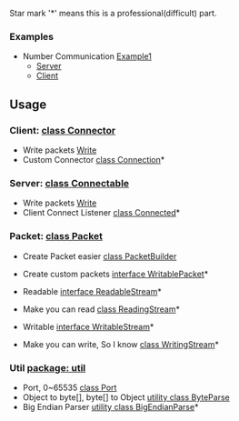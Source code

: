 Star mark '*' means this is a professional(difficult) part.

### Examples
- Number Communication [Example1](/example/1/)
  - [Server](/example/1/Server.java)
  - [Client](/example/1/Client.java)

## Usage
### Client: [class Connector](/client/Connector.md)
- Write packets [Write](/client/write.md)
- Custom Connector [class Connection](/client/Connection.md)*
### Server: [class Connectable](/server/Connectable.md)
- Write packets [Write](/server/write.md)
- Client Connect Listener [class Connected](/server/Connected.md)*
### Packet: [class Packet](/packet/Packet.md)
- Create Packet easier [class PacketBuilder](/packet/PacketBuilder.md)
- Create custom packets [interface WritablePacket](/packet/WritablePacket.md)*

- Readable [interface ReadableStream](/packet/ReadableStream.md)*
- Make you can read [class ReadingStream](/packet/ReadingStream.md)*
- Writable [interface WritableStream](/packet/WritableStream.md)*
- Make you can write, So I know [class WritingStream](/packet/WritingStream.md)*
### Util [package: util](/util/util.md)
- Port, 0~65535 [class Port](/util/Port.md)
- Object to byte[], byte[] to Object [utility class ByteParse](/util/ByteParse.md)
- Big Endian Parser [utility class BigEndianParse](/util/bigendianparse.md)*
